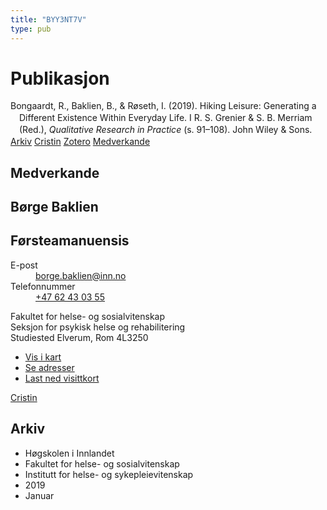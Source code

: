 ```yaml
---
title: "BYY3NT7V"
type: pub
---
```

<h1>Publikasjon</h1>
<article id="csl-bib-container-BYY3NT7V" class="csl-bib-container">
  <div class="csl-bib-body" style="line-height: 1.35; padding-left: 1em; text-indent:-1em;">
  <div class="csl-entry">Bongaardt, R., Baklien, B., &amp; R&#xF8;seth, I. (2019). Hiking Leisure: Generating a Different Existence Within Everyday Life. I R. S. Grenier &amp; S. B. Merriam (Red.), <i>Qualitative Research in Practice</i> (s. 91&#x2013;108). John Wiley &amp; Sons.</div>
</div>
  <div class="csl-bib-buttons">
    <a href="#taxonomy-article-BYY3NT7V" class="csl-bib-button">Arkiv</a>
    <a href alt="Cristin URL" class="csl-bib-button">Cristin</a>
    <a href alt="Zotero URL" class="csl-bib-button">Zotero</a>
    <a href="#contributors-article-BYY3NT7V" class="csl-bib-button">Medverkande</a>
  </div>
  <div id="csl-bib-meta-container-BYY3NT7V"></div>
</article>
<div id="csl-bib-meta-BYY3NT7V" class="csl-bib-meta">
  <article id="contributors-article-BYY3NT7V" class="contributors-article">
    <h1>Medverkande</h1>
    <div class="personas">
<div class="vrtx-hinn-person-card">
<div class="photo">
<i class="lar la-user-circle missing-person"></i>
</div>
<div class="info">
<hgroup><h1>Børge Baklien</h1>
<h2>Førsteamanuensis</h2>
</hgroup><dl>
<dt>E-post</dt>
<dd>
<a href="mailto:borge.baklien@inn.no">borge.baklien@inn.no</a>
</dd>
<dt>Telefonnummer</dt>
<dd><a href="tel:+4762430355">
+47 62 43 03 55
</a></dd>
</dl>
<p>
Fakultet for helse- og sosialvitenskap<br>
Seksjon for psykisk helse og rehabilitering<br>
Studiested Elverum,
Rom 4L3250
</p>
<ul class="vrtx-hinn-links">
<li><a href="https://www.google.com/maps?q=60.88177,11.53669">Vis i kart</a></li>
<li><a href="https://www.inn.no/finn-en-ansatt/borge-baklien.html#vrtx-hinn-addresses">Se adresser</a></li>
<li><a href="https://www.inn.no/finn-en-ansatt/borge-baklien.html?vrtx=vcf">Last ned visittkort</a></li>
</ul>
</div>
</div>
<a href="https://app.cristin.no/persons/show.jsf?id=319772" alt="Cristin URL" class="personas-cristin">Cristin</a>
</div>
  </article>
  <article id="taxonomy-article-BYY3NT7V" class="taxonomy-article">
    <h1>Arkiv</h1>
    <ul>
      <li>Høgskolen i Innlandet</li>
      <li>Fakultet for helse- og sosialvitenskap</li>
      <li>Institutt for helse- og sykepleievitenskap</li>
      <li>2019</li>
      <li>Januar</li>
    </ul>
  </article>
</div>
